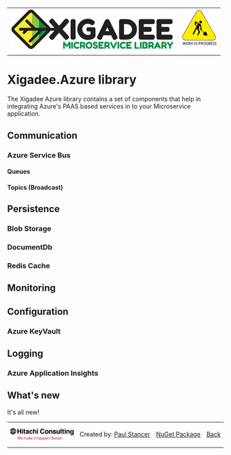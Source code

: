 ﻿<table>
<tr>
<td width="80%"><a href="../../README.md"><img src="../../docs/Xigadee2.png" alt="Xigadee"></a></td>
<td width = "*" align="right"><img src="../../docs/smallWIP.jpg" alt="Sorry, I'm still working here" height="100"></td>
</tr>
</table>

# Xigadee.Azure library

The Xigadee Azure library contains a set of components that help in integrating Azure's PAAS based services in to your Microservice application.

## Communication

### Azure Service Bus

#### Queues

#### Topics (Broadcast)

## Persistence

### Blob Storage

### DocumentDb

### Redis Cache

## Monitoring

## Configuration

### Azure KeyVault

## Logging

### Azure Application Insights

## What's new

It's all new!

<table><tr> 
<td><a href="http://www.hitachiconsulting.com"><img src="../../docs/hitachi.png" alt="Hitachi Consulting" height="50"/></a></td> 
  <td>Created by: <a href="http://github.com/paulstancer">Paul Stancer</a></td>
  <td><a href="https://www.nuget.org/packages/Xigadee.Azure">NuGet Package</a></td>
  <td><a href="../../README.md">Back</a></td>
</tr></table>